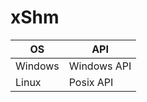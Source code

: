# xShm

| OS      | API         |
| ------- | ----------- |
| Windows | Windows API |
| Linux   | Posix API   |
